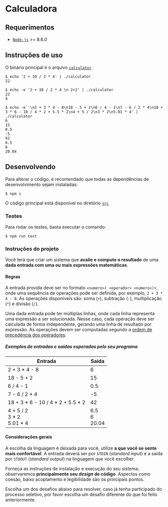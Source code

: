 # Calculadora

## Requerimentos

- [`Node.js`](https://nodejs.org/en/) >= 8.6.0

## Instruções de uso

O binário principal é o arquivo [`calculator`](https://github.com/SelecaoGlobocom/christian-kaisermann/blob/master/calculator).

```shell
$ echo '2 + 10 / 2 * 4' | ./calculator
22

$ echo -e '2 + 10 / 2 * 4 \n 2+2' | ./calculator
22
4

$ echo -e '\n2 + 3 * 4 - 8\n18 - 5 + 2\n6 / 4 - 1\n7 - 6 / 2 * 4\n18 + 3 * 6 - 10 / 4 * 2 + 5.5 * 2\n4 + 5 / 2\n3 * 2\n5.01 * 4' | ./calculator
6
15
0.5
-5
42
6.5
6
20.04
```

## Desenvolvendo

Para alterar o código, é recomendado que todas as dependências de desenvolvimento sejam instaladas:

```shell
$ npm i
```

O código principal está disponível no diretório [`src`](https://github.com/SelecaoGlobocom/christian-kaisermann/blob/master/src)

### Testes

Para rodar os testes, basta executar o comando:

```shell
$ npm run test
```

### Instruções do projeto

Você terá que criar um sistema que **avalie e compute o resultado** de uma **dada entrada com uma ou mais expressões matemáticas**.

#### Regras

A entrada provida deve ser no formato `<numero>( <operador> <numero>)+`, onde uma sequência de operações pode ser definida, por exemplo, `2 + 3 * 4 - 8`. As operações disponíveis são: soma (`+`), subtração (`-`), multiplicação (`*`) e divisão (`/`).

Uma dada entrada pode ter múltiplas linhas, onde cada linha representa uma expressão a ser solucionada. Nesse caso, cada operação deve ser calculada de forma independente, gerando uma linha de resultado por expressão. As operações devem ser computadas segundo a [ordem de precedência dos operadores](https://en.wikipedia.org/wiki/Order_of_operations#Definition).

##### Exemplos de entradas e saídas esperadas pelo seu programa

| Entrada                              | Saída             |
| ------------------------------------ | ----------------- |
| 2 + 3 \* 4 - 8                       | 6                 |
| 18 - 5 + 2                           | 15                |
| 6 / 4 - 1                            | 0.5               |
| 7 - 6 / 2 \* 4                       | -5                |
| 18 + 3 \* 6 - 10 / 4 \* 2 + 5.5 \* 2 | 42                |
| 4 + 5 / 2<br>3 \* 2<br>5.01 \* 4     | 6.5<br>6<br>20.04 |

#### Considerações gerais

A escolha da linguagem é deixada para você, utilize **a que você se sente mais confortável**. A entrada deverá ser por `STDIN` (_standard input_) e a saída por `STDOUT` (_standard output_) na linguagem que você escolher.

Forneça as instruções de instalação e execução do seu sistema, observaremos **principalmente seu _design_ de código**. Aspectos como coesão, baixo acoplamento e legibilidade são os principais pontos.

Escolha um dos desafios abaixo para resolver, caso já tenha participado do processo seletivo, por favor escolha um desafio diferente do que foi feito anteriormente.
